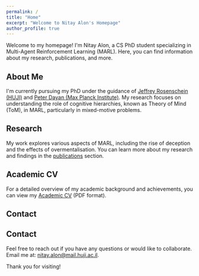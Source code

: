 ```yaml
---
permalink: /
title: "Home"
excerpt: "Welcome to Nitay Alon's Homepage"
author_profile: true
---
```


Welcome to my homepage! I'm Nitay Alon, a CS PhD student specializing in Multi-Agent Reinforcement Learning (MARL). Here, you can find information about my research, publications, and more.

## About Me
I'm currently pursuing my PhD under the guidance of [Jeffrey Rosenschein (HUJI)](https://www.cs.huji.ac.il/~jeff/) and [Peter Dayan (Max Planck Institute)](https://www.mpg.de/12309370/biological-cybernetics-dayan). My research focuses on understanding the role of cognitive hierarchies, known as Theory of Mind (ToM), in MARL, particularly in mixed-motive problems.

## Research
My work explores various aspects of MARL, including the rise of deception and the effects of overmentalisation. You can learn more about my research and findings in the [publications](https://nitayalon.github.io/publications) section.

## Academic CV
For a detailed overview of my academic background and achievements, you can view my [Academic CV](https://nitayalon.github.io/files/Academic_CV.pdf) (PDF format).

## Contact
## Contact
Feel free to reach out if you have any questions or would like to collaborate. Email me at: [nitay.alon@mail.huji.ac.il](mailto:nitay.alon@mail.huji.ac.il?subject=Message%20from%20website).

Thank you for visiting!